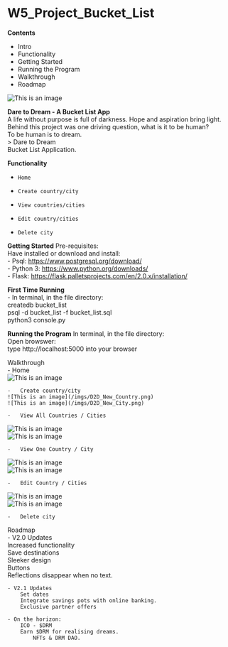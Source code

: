 # W5_Project_Bucket_List

**Contents**
- Intro
- Functionality
- Getting Started
- Running the Program
- Walkthrough
- Roadmap


![This is an image](/imgs/D2D_Home.png)

**Dare to Dream - A Bucket List App**  
     A life without purpose is full of darkness. Hope and aspiration bring light.   
    Behind this project was one driving question, what is it to be human?  
           To be human is to dream.  
              > Dare to Dream  
                       Bucket List Application.  

**Functionality**  
-     Home  
-     Create country/city  
-     View countries/cities    
-     Edit country/cities  
-     Delete city

**Getting Started**
Pre-requisites:  
    Have installed or download and install:     
    -     Psql: https://www.postgresql.org/download/      
    -     Python 3: https://www.python.org/downloads/     
    -     Flask: https://flask.palletsprojects.com/en/2.0.x/installation/     

**First Time Running**  
    - In terminal, in the file directory:   
        createdb bucket_list  
        psql -d bucket_list -f bucket_list.sql  
        python3 console.py  

**Running the Program**
    In terminal, in the file directory:     
        Open browswer:  
        type http://localhost:5000 into your browser  

  
Walkthrough  
    -   Home  
    ![This is an image](/imgs/D2D_Home.png)

    -   Create country/city  
    ![This is an image](/imgs/D2D_New_Country.png)
    ![This is an image](/imgs/D2D_New_City.png)  

    -   View All Countries / Cities    
![This is an image](/imgs/D2D_View_Countries.png)  
![This is an image](/imgs/D2D_View_Cities.png)  

    -   View One Country / City
![This is an image](/imgs/D2D_View_Country.png)  
![This is an image](/imgs/D2D_View_City.png)

    -   Edit Country / Cities  
![This is an image](/imgs/D2D_Update_City.png)  
![This is an image](/imgs/D2D_Update_Country.png)  
  
    -   Delete city  

Roadmap  
    - V2.0 Updates  
        Increased functionality  
        Save destinations  
        Sleeker design  
        Buttons  
        Reflections disappear when no text.  
    
    - V2.1 Updates  
        Set dates  
        Integrate savings pots with online banking.  
        Exclusive partner offers  

    - On the horizon:  
        ICO - $DRM  
        Earn $DRM for realising dreams.   
            NFTs & DRM DAO.  